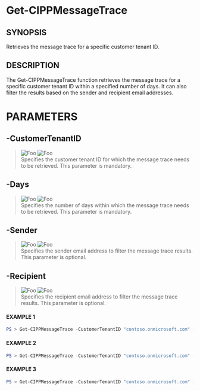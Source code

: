 # Get-CIPPMessageTrace
## SYNOPSIS
Retrieves the message trace for a specific customer tenant ID.
## DESCRIPTION
The Get-CIPPMessageTrace function retrieves the message trace for a specific customer tenant ID within a specified number of days. 
It can also filter the results based on the sender and recipient email addresses.
# PARAMETERS

## **-CustomerTenantID**
> ![Foo](https://img.shields.io/badge/Type-String-Blue?) ![Foo](https://img.shields.io/badge/Mandatory-TRUE-Red?) \
Specifies the customer tenant ID for which the message trace needs to be retrieved. This parameter is mandatory.

  ## **-Days**
> ![Foo](https://img.shields.io/badge/Type-String-Blue?) ![Foo](https://img.shields.io/badge/Mandatory-TRUE-Red?) \
Specifies the number of days within which the message trace needs to be retrieved. This parameter is mandatory.

  ## **-Sender**
> ![Foo](https://img.shields.io/badge/Type-String-Blue?) ![Foo](https://img.shields.io/badge/Mandatory-FALSE-Green?) \
Specifies the sender email address to filter the message trace results. This parameter is optional.

  ## **-Recipient**
> ![Foo](https://img.shields.io/badge/Type-String-Blue?) ![Foo](https://img.shields.io/badge/Mandatory-FALSE-Green?) \
Specifies the recipient email address to filter the message trace results. This parameter is optional.

 #### EXAMPLE 1
```powershell
PS > Get-CIPPMessageTrace -CustomerTenantID "contoso.onmicrosoft.com" -Days 7
```
 #### EXAMPLE 2
```powershell
PS > Get-CIPPMessageTrace -CustomerTenantID "contoso.onmicrosoft.com" -Days 30 -Sender "john.doe@contoso.com"
```
 #### EXAMPLE 3
```powershell
PS > Get-CIPPMessageTrace -CustomerTenantID "contoso.onmicrosoft.com" -Days 14 -Recipient "jane.smith@contoso.com"
```

